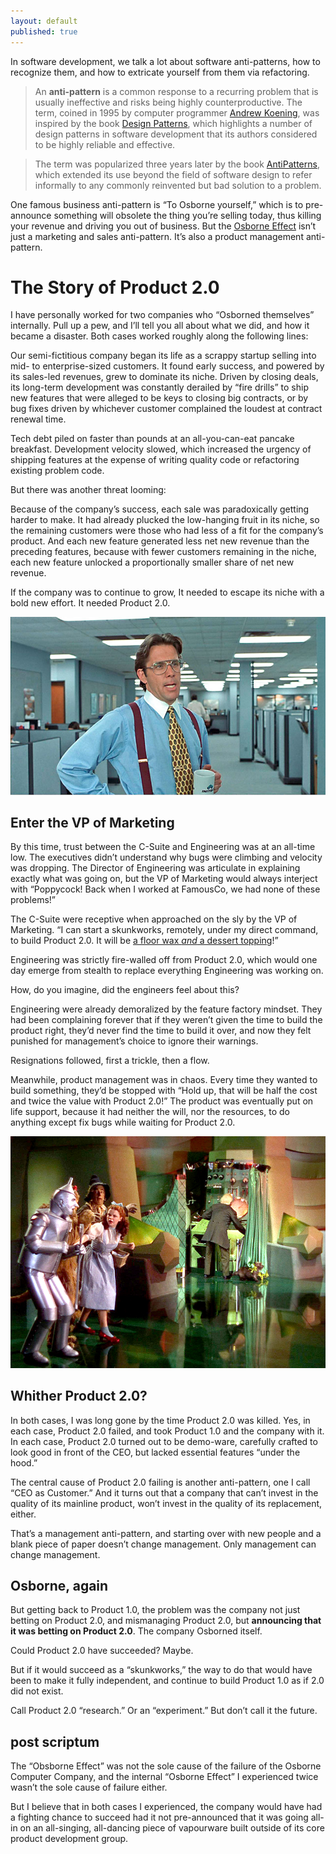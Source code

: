 ```yaml
---
layout: default
published: true
---
```


In software development, we talk a lot about software anti-patterns, how to recognize them, and how to extricate yourself from them via refactoring.

> An **anti-pattern** is a common response to a recurring problem that is usually ineffective and risks being highly counterproductive. The term, coined in 1995 by computer programmer [Andrew Koening], was inspired by the book [Design Patterns], which highlights a number of design patterns in software development that its authors considered to be highly reliable and effective.

[Andrew Koening]: https://en.wikipedia.org/wiki/Andrew_Koenig_(programmer)
[Design Patterns]: https://en.wikipedia.org/wiki/Design_Patterns_(book)

> The term was popularized three years later by the book [AntiPatterns], which extended its use beyond the field of software design to refer informally to any commonly reinvented but bad solution to a problem.

[AntiPatterns]: https://en.wikipedia.org/wiki/AntiPatterns

One famous business anti-pattern is “To Osborne yourself,” which is to pre-announce something will obsolete the thing you’re selling today, thus killing your revenue and driving you out of business. But the [Osborne Effect] isn’t just a marketing and sales anti-pattern. It’s also a product management anti-pattern.

[Osborne Effect]: https://en.wikipedia.org/wiki/Osborne_effect

# The Story of Product 2.0

I have personally worked for two companies who “Osborned themselves” internally. Pull up a pew, and I’ll tell you all about what we did, and how it became a disaster. Both cases worked roughly along the following lines:

Our semi-fictitious company began its life as a scrappy startup selling into mid- to enterprise-sized customers. It found early success, and powered by its sales-led revenues, grew to dominate its niche. Driven by closing deals, its long-term development was constantly derailed by “fire drills” to ship new features that were alleged to be keys to closing big contracts, or by bug fixes driven by whichever customer complained the loudest at contract renewal time.

Tech debt piled on faster than pounds at an all-you-can-eat pancake breakfast. Development velocity slowed, which increased the urgency of shipping features at the expense of writing quality code or refactoring existing problem code.

But there was another threat looming:

Because of the company’s success, each sale was paradoxically getting harder to make. It had already plucked the low-hanging fruit in its niche, so the remaining customers were those who had less of a fit for the company’s product. And each new feature generated less net new revenue than the preceding features, because with fewer customers remaining in the niche, each new feature unlocked a proportionally smaller share of net new revenue.

If the company was to continue to grow, It needed to escape its niche with a bold new effort. It needed Product 2.0.

![The VP of Marketing](/assets/images/vp-marketing.jpg)

## Enter the VP of Marketing

By this time, trust between the C-Suite and Engineering was at an all-time low. The executives didn’t understand why bugs were climbing and velocity was dropping. The Director of Engineering was articulate in explaining exactly what was going on, but the VP of Marketing would always interject with “Poppycock! Back when I worked at FamousCo, we had none of these problems!”

The C-Suite were receptive when approached on the sly by the VP of Marketing. “I can start a skunkworks, remotely, under my direct command, to build Product 2.0. It will be [a floor wax _and_ a dessert topping][shimmer]!”

[shimmer]: https://www.youtube.com/watch?v=wPO8PqHGWFU

Engineering was strictly fire-walled off from Product 2.0, which would one day emerge from stealth to replace everything Engineering was working on.

How, do you imagine, did the engineers feel about this?

Engineering were already demoralized by the feature factory mindset. They had been complaining forever that if they weren’t given the time to build the product right, they’d never find the time to build it over, and now they felt punished for management’s choice to ignore their warnings.

Resignations followed, first a trickle, then a flow.

Meanwhile, product management was in chaos. Every time they wanted to build something, they’d be stopped with “Hold up, that will be half the cost and twice the value with Product 2.0!” The product was eventually put on life support, because it had neither the will, nor the resources, to do anything except fix bugs while waiting for Product 2.0.

![The man behind the curtain](/assets/images/wizard-of-oz.jpg)

## Whither Product 2.0?

In both cases, I was long gone by the time Product 2.0 was killed. Yes, in each case, Product 2.0 failed, and took Product 1.0 and the company with it. In each case, Product 2.0 turned out to be demo-ware, carefully crafted to look good in front of the CEO, but lacked essential features “under the hood.”

The central cause of Product 2.0 failing is another anti-pattern, one I call “CEO as Customer.” And it turns out that a company that can’t invest in the quality of its mainline product, won’t invest in the quality of its replacement, either.

That’s a management anti-pattern, and starting over with new people and a blank piece of paper doesn’t change management. Only management can change management.

## Osborne, again

But getting back to Product 1.0, the problem was the company not just betting on Product 2.0, and mismanaging Product 2.0, but **announcing that it was betting on Product 2.0**. The company Osborned itself.

Could Product 2.0 have succeeded? Maybe.

But if it would succeed as a “skunkworks,” the way to do that would have been to make it fully independent, and continue to build Product 1.0 as if 2.0 did not exist.

Call Product 2.0 “research.” Or an “experiment.” But don’t call it the future.

## post scriptum

The “Obsborne Effect” was not the sole cause of the failure of the Osborne Computer Company, and the internal “Osborne Effect” I experienced twice wasn’t the sole cause of failure either.

But I believe that in both cases I experienced, the company would have had a fighting chance to succeed had it not pre-announced that it was going all-in on an all-singing, all-dancing piece of vapourware built outside of its core product development group.
